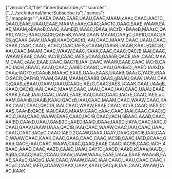 {"version":3,"file":"innerSubscribe.js","sources":["../../src/internal/innerSubscribe.ts"],"names":[],"mappings":";AAEA,OAAO,EAAE,UAAU,EAAE,MAAM,cAAc,CAAC;AAC1C,OAAO,EAAE,UAAU,EAAE,MAAM,cAAc,CAAC;AAC1C,OAAO,EAAE,WAAW,EAAE,MAAM,oBAAoB,CAAC;AAmBjD;IAA8C,iDAAa;IACzD,+BAAoB,MAAsC;QAA1D,YACE,iBAAO,SACR;QAFmB,YAAM,GAAN,MAAM,CAAgC;;IAE1D,CAAC;IAES,qCAAK,GAAf,UAAgB,KAAQ;QACtB,IAAI,CAAC,MAAM,CAAC,UAAU,CAAC,KAAK,CAAC,CAAC;IAChC,CAAC;IAES,sCAAM,GAAhB,UAAiB,KAAU;QACzB,IAAI,CAAC,MAAM,CAAC,WAAW,CAAC,KAAK,CAAC,CAAC;QAC/B,IAAI,CAAC,WAAW,EAAE,CAAC;IACrB,CAAC;IAES,yCAAS,GAAnB;QACE,IAAI,CAAC,MAAM,CAAC,cAAc,EAAE,CAAC;QAC7B,IAAI,CAAC,WAAW,EAAE,CAAC;IACrB,CAAC;IACH,4BAAC;AAAD,CAAC,AAlBD,CAA8C,UAAU,GAkBvD;;AAED;IAAkD,kDAAa;IAC7D,gCAAoB,MAAoC,EAAS,UAAa,EAAS,UAAkB;QAAzG,YACE,iBAAO,SACR;QAFmB,YAAM,GAAN,MAAM,CAA8B;QAAS,gBAAU,GAAV,UAAU,CAAG;QAAS,gBAAU,GAAV,UAAU,CAAQ;;IAEzG,CAAC;IAES,sCAAK,GAAf,UAAgB,KAAQ;QACtB,IAAI,CAAC,MAAM,CAAC,UAAU,CAAC,IAAI,CAAC,UAAU,EAAE,KAAK,EAAE,IAAI,CAAC,UAAU,EAAE,IAAI,CAAC,CAAC;IACxE,CAAC;IAES,uCAAM,GAAhB,UAAiB,KAAU;QACzB,IAAI,CAAC,MAAM,CAAC,WAAW,CAAC,KAAK,CAAC,CAAC;QAC/B,IAAI,CAAC,WAAW,EAAE,CAAC;IACrB,CAAC;IAES,0CAAS,GAAnB;QACE,IAAI,CAAC,MAAM,CAAC,cAAc,CAAC,IAAI,CAAC,CAAC;QACjC,IAAI,CAAC,WAAW,EAAE,CAAC;IACrB,CAAC;IACH,6BAAC;AAAD,CAAC,AAlBD,CAAkD,UAAU,GAkB3D;;AAED;IAAiD,iDAAa;IAA9D;;IAYA,CAAC;IAXC,0CAAU,GAAV,UAAW,UAAa;QACtB,IAAI,CAAC,WAAW,CAAC,IAAI,CAAC,UAAU,CAAC,CAAC;IACpC,CAAC;IAED,2CAAW,GAAX,UAAY,GAAQ;QAClB,IAAI,CAAC,WAAW,CAAC,KAAK,CAAC,GAAG,CAAC,CAAC;IAC9B,CAAC;IAED,8CAAc,GAAd;QACE,IAAI,CAAC,WAAW,CAAC,QAAQ,EAAE,CAAC;IAC9B,CAAC;IACH,4BAAC;AAAD,CAAC,AAZD,CAAiD,UAAU,GAY1D;;AAOD;IAAkD,kDAAa;IAA/D;;IAqBA,CAAC;IAdC,2CAAU,GAAV,UAAW,WAAc,EAAE,UAAa,EAAE,WAAmB,EAAE,SAAuC;QACpG,IAAI,CAAC,WAAW,CAAC,IAAI,CAAC,UAAU,CAAC,CAAC;IACpC,CAAC;IAED,4CAAW,GAAX,UAAY,KAAU;QACpB,IAAI,CAAC,WAAW,CAAC,KAAK